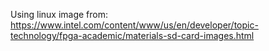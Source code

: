 Using linux image from: https://www.intel.com/content/www/us/en/developer/topic-technology/fpga-academic/materials-sd-card-images.html